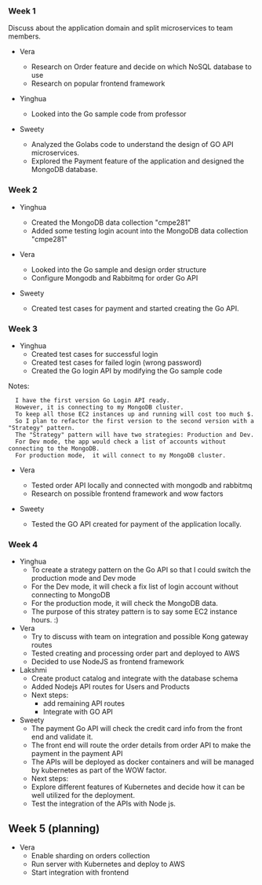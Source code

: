 ### Week 1

Discuss about the application domain and split microservices to team members.

- Vera
  - Research on Order feature and decide on which NoSQL database to use
  - Research on popular frontend framework
  
- Yinghua
  - Looked into the Go sample code from professor
  
- Sweety
  - Analyzed the Golabs code to understand the design of GO API microservices.
  - Explored the Payment feature of the application and designed the MongoDB database.

### Week 2


- Yinghua
  - Created the MongoDB data collection "cmpe281"
  - Added some testing login acount into the MongoDB data collection "cmpe281"

- Vera

  - Looked into the Go sample and design order structure
  - Configure Mongodb and Rabbitmq for order Go API
  
- Sweety
  - Created test cases for payment and started creating the Go API.
  
### Week 3


- Yinghua
  - Created test cases for successful login
  - Created test cases for failed login (wrong password)
  - Created the Go login API by modifying the Go sample code

Notes: 

      I have the first version Go Login API ready. 
      However, it is connecting to my MongoDB cluster.  
      To keep all those EC2 instances up and running will cost too much $.  
      So I plan to refactor the first version to the second version with a "Strategy" pattern.
      The "Strategy" pattern will have two strategies: Production and Dev.  
      For Dev mode, the app would check a list of accounts without connecting to the MongoDB.  
      For production mode,  it will connect to my MongoDB cluster. 

- Vera
  - Tested order API locally and connected with mongodb and rabbitmq
  - Research on possible frontend framework and wow factors
  
- Sweety
  - Tested the GO API created for payment of the application locally.

### Week 4  


- Yinghua
  - To create a strategy pattern on the Go API so that I could switch the production mode and Dev mode
  - For the Dev mode, it will check a fix list of login account without connecting to MongoDB
  - For the production mode, it will check the MongoDB data. 
  - The purpose of this stratey pattern is to say some EC2 instance hours. :)
- Vera
  - Try to discuss with team on integration and possible Kong gateway routes
  - Tested creating and processing order part and deployed to AWS
  - Decided to use NodeJS as frontend framework
- Lakshmi
   - Create product catalog and integrate with the database schema
   - Added Nodejs API routes for Users and Products
   - Next steps:
      - add remaining API routes
      - Integrate with GO API
- Sweety
   - The payment Go API will check the credit card info from the front end and validate it.
   - The front end will route the order details from order API to make the payment in the payment API
   - The APIs will be deployed as docker containers and will be managed by kubernetes as part of the WOW factor.
   - Next steps:
    - Explore different features of Kubernetes and decide how it can be well utilized for the deployment.
    - Test the integration of the APIs with Node js.

## Week 5 (planning)

- Vera
  - Enable sharding on orders collection
  - Run server with Kubernetes and deploy to AWS
  - Start integration with frontend




